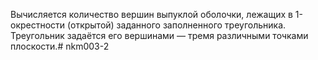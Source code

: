 Вычисляется количество вершин выпуклой оболочки, лежащих в 1-окрестности (открытой) заданного заполненного треугольника. Треугольник задаётся его вершинами — тремя различными точками плоскости.# nkm003-2
